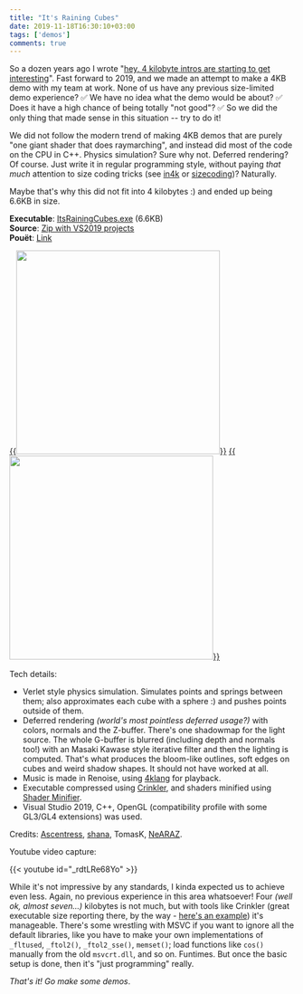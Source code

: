 ```yaml
---
title: "It's Raining Cubes"
date: 2019-11-18T16:30:10+03:00
tags: ['demos']
comments: true
---
```


So a dozen years ago I wrote "[hey, 4 kilobyte intros are starting to get interesting](/blog/2007/05/19/hey-4-kilobyte-intros-are-starting-to-get-interesting/)". Fast forward to 2019,
and we made an attempt to make a 4KB demo with my team at work. None of us have any previous size-limited
demo experience? ✅ We have no idea what the demo would be about? ✅ Does it have a high chance of being
totally "not good"? ✅ So we did the only thing that made sense in this situation -- try to do it!

We did not follow the modern trend of making 4KB demos that are purely "one giant shader that does
raymarching", and instead did most of the code on the CPU in C++. Physics simulation? Sure why not.
Deferred rendering? Of course. Just write it in regular programming style, without paying
*that much* attention to size coding tricks (see [in4k](https://in4k.github.io/) or
[sizecoding](http://www.sizecoding.org/wiki/Main_Page))? Naturally.

Maybe that's why this did not fit into 4 kilobytes :) and ended up being 6.6KB in size.

**Executable**: [ItsRainingCubes.exe](https://aras-p.info/files/4k/2019/ItsRainingCubes.exe) (6.6KB)<br/>
**Source**: [Zip with VS2019 projects](https://aras-p.info/files/4k/2019/ItsrRainingCubes-source.zip)<br/>
**Pouët**: [Link](https://www.pouet.net/prod.php?which=83740)

[{{<img src="/img/blog/2019/demo/ItsRainingCubes1.jpg" width="360">}}](/img/blog/2019/demo/ItsRainingCubes1.jpg)
[{{<img src="/img/blog/2019/demo/ItsRainingCubes5.jpg" width="360">}}](/img/blog/2019/demo/ItsRainingCubes5.jpg)

Tech details:

* Verlet style physics simulation. Simulates points and springs between them; also approximates each cube
  with a sphere :) and pushes points outside of them.
* Deferred rendering *(world's most pointless deferred usage?)* with colors, normals and the Z-buffer.
  There's one shadowmap for the light source. The whole G-buffer is blurred (including depth and normals too!)
  with an Masaki Kawase style iterative filter and then the lighting is computed. That's what produces the
  bloom-like outlines, soft edges on cubes and weird shadow shapes. It should not have worked at all.
* Music is made in Renoise, using [4klang](https://github.com/hzdgopher/4klang) for playback.
* Executable compressed using [Crinkler](http://www.crinkler.net/), and shaders minified using
  [Shader Minifier](https://github.com/laurentlb/Shader_Minifier).
* Visual Studio 2019, C++, OpenGL (compatibility profile with some GL3/GL4 extensions) was used.


Credits: [Ascentress](https://twitter.com/Ascentress), [shana](https://twitter.com/sh4na), TomasK, [NeARAZ](https://twitter.com/aras_p).

Youtube video capture:

{{< youtube id="_rdtLRe68Yo" >}}

While it's not impressive by any standards, I kinda expected us to achieve even less. Again, no previous experience
in this area whatsoever! Four _(well ok, almost seven...)_ kilobytes is not much, but with tools like Crinkler
(great executable size reporting there, by the way -
[here's an example](/files/4k/2019/ItsRainingCubes-crinkler-report.html)) it's manageable. There's some wrestling with MSVC if you
want to ignore all the default libraries, like you have to make your own implementations of `_fltused`, `_ftol2()`,
`_ftol2_sse()`, `memset()`; load functions like `cos()` manually from the old `msvcrt.dll`, and so on. Funtimes. But once
the basic setup is done, then it's "just programming" really.

_That's it! Go make some demos_.

